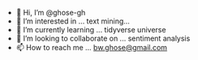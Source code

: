 - 👋 Hi, I’m @ghose-gh
- 👀 I’m interested in ... text mining...
- 🌱 I’m currently learning ... tidyverse universe
- 💞️ I’m looking to collaborate on ... sentiment analysis
- 📫 How to reach me ... bw.ghose@gmail.com

<!---
ghose-gh/ghose-gh is a ✨ special ✨ repository because its `README.md` (this file) appears on your GitHub profile.
You can click the Preview link to take a look at your changes.
--->
